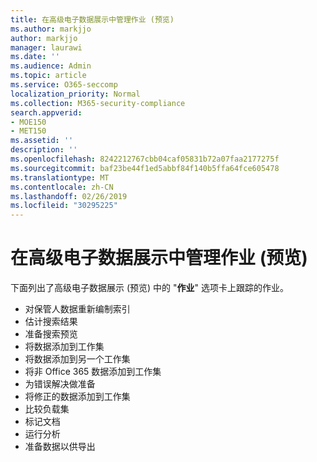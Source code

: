 ```yaml
---
title: 在高级电子数据展示中管理作业 (预览)
ms.author: markjjo
author: markjjo
manager: laurawi
ms.date: ''
ms.audience: Admin
ms.topic: article
ms.service: O365-seccomp
localization_priority: Normal
ms.collection: M365-security-compliance
search.appverid:
- MOE150
- MET150
ms.assetid: ''
description: ''
ms.openlocfilehash: 8242212767cbb04caf05831b72a07faa2177275f
ms.sourcegitcommit: baf23be44f1ed5abbf84f140b5ffa64fce605478
ms.translationtype: MT
ms.contentlocale: zh-CN
ms.lasthandoff: 02/26/2019
ms.locfileid: "30295225"
---
```

# <a name="manage-jobs-in-advanced-ediscovery-preview"></a>在高级电子数据展示中管理作业 (预览)

下面列出了高级电子数据展示 (预览) 中的 "**作业**" 选项卡上跟踪的作业。

- 对保管人数据重新编制索引
- 估计搜索结果
- 准备搜索预览
- 将数据添加到工作集
- 将数据添加到另一个工作集
- 将非 Office 365 数据添加到工作集
- 为错误解决做准备
- 将修正的数据添加到工作集
- 比较负载集
- 标记文档
- 运行分析
- 准备数据以供导出
